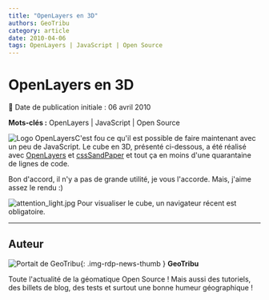 ```yaml
---
title: "OpenLayers en 3D"
authors: GeoTribu
category: article
date: 2010-04-06
tags: OpenLayers | JavaScript | Open Source
---
```


# OpenLayers en 3D


:calendar: Date de publication initiale : 06 avril 2010

**Mots-clés :** OpenLayers | JavaScript | Open Source


![Logo OpenLayers](http://geotribu.net/https://cdn.geotribu.fr/img/logos-icones/logiciels_librairies/openlayers.png)C'est fou ce qu'il est possible de faire maintenant avec un peu de JavaScript. Le cube en 3D, présenté ci-dessous, a été réalisé avec [OpenLayers](http://openlayers.org/) et [cssSandPaper](http://www.useragentman.com/blog/2010/03/09/cross-browser-css-transforms-even-in-ie/) et tout ça en moins d'une quarantaine de lignes de code.

Bon d'accord, il n'y a pas de grande utilité, je vous l'accorde. Mais, j'aime assez le rendu :)

![attention_light.jpg](/sites/default/files/Tuto/img/attention_light.jpg) Pour visualiser le cube, un navigateur récent est obligatoire.



----

## Auteur

![Portait de GeoTribu](https://cdn.geotribu.fr/images/internal/charte/geotribu\_logo\_64x64.png){: .img-rdp-news-thumb }
**GeoTribu**

Toute l'actualité de la géomatique Open Source ! Mais aussi des tutoriels, des billets de blog, des tests et surtout une bonne humeur géographique !
